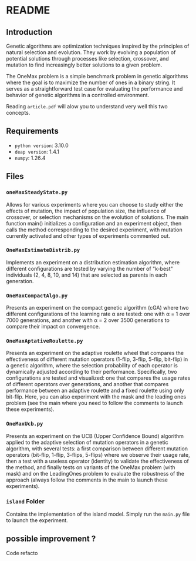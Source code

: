 # README

## Introduction

Genetic algorithms are optimization techniques inspired by the principles of natural selection and evolution. They work by evolving a population of potential solutions through processes like selection, crossover, and mutation to find increasingly better solutions to a given problem.

The OneMax problem is a simple benchmark problem in genetic algorithms where the goal is to maximize the number of ones in a binary string. It serves as a straightforward test case for evaluating the performance and behavior of genetic algorithms in a controlled environment.

Reading `article.pdf` will alow you to understand very well this two concepts.

## Requirements

- `python version`: 3.10.0
- `deap version`: 1.4.1
- `numpy`: 1.26.4

## Files

### `oneMaxSteadyState.py`

Allows for various experiments where you can choose to study either the effects of mutation, the impact of population size, the influence of crossover, or selection mechanisms on the evolution of solutions. The main function main() initializes a configuration and an experiment object, then calls the method corresponding to the desired experiment, with mutation currently activated and other types of experiments commented out.

### `OneMaxEstimateDistrib.py`

Implements an experiment on a distribution estimation algorithm, where different configurations are tested by varying the number of "k-best" individuals (2, 4, 8, 10, and 14) that are selected as parents in each generation.

### `OneMaxCompactAlgo.py`

Presents an experiment on the compact genetic algorithm (cGA) where two different configurations of the learning rate α are tested: one with α = 1 over 7000 generations, and another with α = 2 over 3500 generations to compare their impact on convergence.

### `OneMaxAptativeRoulette.py`

Presents an experiment on the adaptive roulette wheel that compares the effectiveness of different mutation operators (1-flip, 3-flip, 5-flip, bit-flip) in a genetic algorithm, where the selection probability of each operator is dynamically adjusted according to their performance. Specifically, two configurations are tested and visualized: one that compares the usage rates of different operators over generations, and another that compares performance between an adaptive roulette and a fixed roulette using only bit-flip. Here, you can also experiment with the mask and the leading ones problem (see the main where you need to follow the comments to launch these experiments).

### `OneMaxUcb.py`

Presents an experiment on the UCB (Upper Confidence Bound) algorithm applied to the adaptive selection of mutation operators in a genetic algorithm, with several tests: a first comparison between different mutation operators (bit-flip, 1-flip, 3-flips, 5-flips) where we observe their usage rate, then a test with a useless operator (identity) to validate the effectiveness of the method, and finally tests on variants of the OneMax problem (with mask) and on the LeadingOnes problem to evaluate the robustness of the approach (always follow the comments in the main to launch these experiments).

### `island` Folder

Contains the implementation of the island model. Simply run the `main.py` file to launch the experiment.

## possible improvement ?
Code refacto
